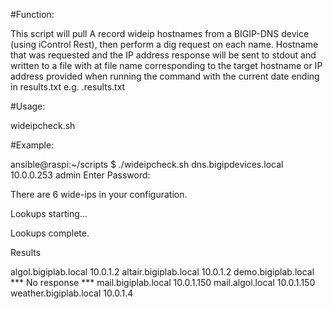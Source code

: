 #Function:

This script will pull A record wideip hostnames from a BIGIP-DNS device (using iControl Rest), then perform a dig request on each name.  Hostname that was requested and the IP address response will be sent to stdout and written to a file with at file name corresponding to the target hostname or IP address provided when running the command with the current date ending in results.txt e.g. <hostname>.results<date>.txt


#Usage: 

wideipcheck.sh <GTM address> <Listener address> <Username>

#Example: 

ansible@raspi:~/scripts $ ./wideipcheck.sh dns.bigipdevices.local 10.0.0.253 admin
Enter Password:

There are 6 wide-ips in your configuration.

Lookups starting...


Lookups complete.


Results

algol.bigiplab.local  10.0.1.2
altair.bigiplab.local  10.0.1.2
demo.bigiplab.local  *** No response ***
mail.bigiplab.local  10.0.1.150
mail.algol.local  10.0.1.150
weather.bigiplab.local  10.0.1.4


